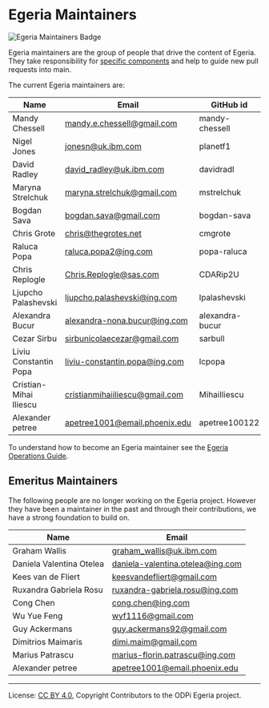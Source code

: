 <!-- SPDX-License-Identifier: CC-BY-4.0 -->
<!-- Copyright Contributors to the ODPi Egeria project. -->

# Egeria Maintainers

![Egeria Maintainers Badge](developer-resources/badges/ODPi_Egeria_Badges-Maintainer.png)

Egeria maintainers are the group of people that drive the content of Egeria.
They take responsibility for [specific components](CODEOWNERS) and help to guide
new pull requests into main.

The current Egeria maintainers are:


| Name                  | Email                          | GitHub id
| --------------------- | ------------------------------ | --------------
| Mandy Chessell        | mandy.e.chessell@gmail.com     | mandy-chessell
| Nigel Jones           | jonesn@uk.ibm.com              | planetf1
| David Radley          | david_radley@uk.ibm.com        | davidradl
| Maryna Strelchuk      | maryna.strelchuk@gmail.com     | mstrelchuk
| Bogdan Sava           | bogdan.sava@gmail.com          | bogdan-sava
| Chris Grote           | chris@thegrotes.net            | cmgrote
| Raluca Popa           | raluca.popa2@ing.com           | popa-raluca
| Chris Replogle        | Chris.Replogle@sas.com         | CDARip2U
| Ljupcho Palashevski   | ljupcho.palashevski@ing.com    | lpalashevski
| Alexandra Bucur       | alexandra-nona.bucur@ing.com   | alexandra-bucur
| Cezar Sirbu           | sirbunicolaecezar@gmail.com    | sarbull 
| Liviu Constantin Popa | liviu-constantin.popa@ing.com  | lcpopa
| Cristian-Mihai Iliescu |  cristianmihaiiliescu@gmail.com  | MihaiIliescu
|Alexander petree       | apetree1001@email.phoenix.edu  | apetree100122 |
To understand how to become an Egeria maintainer
see the [Egeria Operations Guide](https://egeria-project.org/guides/project-operations/).


## Emeritus Maintainers

The following people are no longer working on the Egeria project.
However they have been a maintainer in the past and through their
contributions, we have a strong foundation to build on.


| Name                     | Email
| ------------------------ | --------------------------------
| Graham Wallis            | graham_wallis@uk.ibm.com
| Daniela Valentina Otelea | daniela-valentina.otelea@ing.com
| Kees van de Fliert       | keesvandefliert@gmail.com
| Ruxandra Gabriela Rosu   | ruxandra-gabriela.rosu@ing.com
| Cong Chen                | cong.chen@ing.com
| Wu Yue Feng              | wyf1116@gmail.com
| Guy Ackermans            | guy.ackermans92@gmail.com
| Dimitrios Maimaris       | dimi.maim@gmail.com
| Marius Patrascu          | marius-florin.patrascu@ing.com 
| Alexander petree         | apetree1001@email.phoenix.edu 

----
License: [CC BY 4.0](https://creativecommons.org/licenses/by/4.0/),
Copyright Contributors to the ODPi Egeria project.

